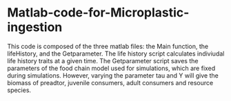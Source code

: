 # Matlab-code-for-Microplastic-ingestion
This code is composed of the three matlab files: the Main function, the lifeHistory, and the Getparameter. The life history script calculates indiviudal life history traits at a given time. 
The Getparameter script saves the parameters of the food chain model used for simulations, which are fixed during simulations. However, varying the parameter tau and Y will give the biomass of preadtor, 
juvenile consumers, adult consumers and resource species. 
